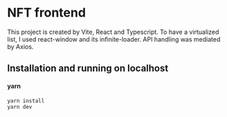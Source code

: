 # NFT frontend

This project is created by Vite, React and Typescript.
To have a virtualized list, I used react-window and its infinite-loader.
API handling was mediated by Axios.

## Installation and running on localhost

#### yarn

```bash
yarn install
yarn dev
```
